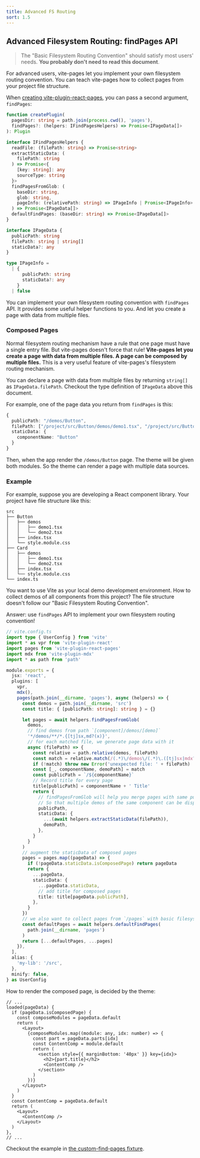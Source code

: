 ```yaml
---
title: Advanced FS Routing
sort: 1.5
---
```


## Advanced Filesystem Routing: findPages API

> The "Basic Filesystem Routing Convention" should satisfy most users' needs. **You probably don't need to read this document**.

For advanced users, vite-pages let you implement your own filesystem routing convention. You can teach vite-pages how to collect pages from your project file structure.

When [creating vite-plugin-react-pages](https://github.com/vitejs/vite-plugin-react-pages/blob/fef62e2e0c6b334c928fd53630eba01940de6142/fixtures/custom-find-pages/vite.demos.ts#L17), you can pass a second argument, `findPages`:

```ts
function createPlugin(
  pagesDir: string = path.join(process.cwd(), 'pages'),
  findPages?: (helpers: IFindPagesHelpers) => Promise<IPageData[]>
): Plugin

interface IFindPagesHelpers {
  readFile: (filePath: string) => Promise<string>
  extractStaticData: (
    filePath: string
  ) => Promise<{
    [key: string]: any
    sourceType: string
  }>
  findPagesFromGlob: (
    baseDir: string,
    glob: string,
    pageInfo: (relativePath: string) => IPageInfo | Promise<IPageInfo>
  ) => Promise<IPageData[]>
  defaultFindPages: (baseDir: string) => Promise<IPageData[]>
}

interface IPageData {
  publicPath: string
  filePath: string | string[]
  staticData?: any
}

type IPageInfo =
  | {
      publicPath: string
      staticData?: any
    }
  | false
```

You can implement your own filesystem routing convention with `findPages` API. It provides some useful helper functions to you. And let you create a page with data from multiple files.

### Composed Pages

Normal filesystem routing mechanism have a rule that one page must have a single entry file. But vite-pages doesn't force that rule! **Vite-pages let you create a page with data from multiple files. A page can be composed by multiple files.** This is a very useful feature of vite-pages's filesystem routing mechanism.

You can declare a page with data from multiple files by returning `string[]` as `IPageData.filePath`. Checkout the type definition of `IPageData` above this document.

For example, one of the page data you return from `findPages` is this:

```ts
{
  publicPath: "/demos/Button",
  filePath: ["/project/src/Button/demos/demo1.tsx", "/project/src/Button/demos/demo2.tsx"],
  staticData: {
    componentName: "Button"
  }
}
```

Then, when the app render the `/demos/Button` page. The theme will be given both modules. So the theme can render a page with multiple data sources.

### Example

For example, suppose you are developing a React component library. Your project have file structure like this:

```text
src
├── Button
│   ├── demos
│   │   ├── demo1.tsx
│   │   └── demo2.tsx
│   ├── index.tsx
│   └── style.module.css
├── Card
│   ├── demos
│   │   ├── demo1.tsx
│   │   └── demo2.tsx
│   ├── index.tsx
│   └── style.module.css
└── index.ts
```

You want to use Vite as your local demo development environment. How to collect demos of all components from this project? The file structure doesn't follow our "Basic Filesystem Routing Convention".

Answer: use `findPages` API to implement your own filesystem routing convention!

```ts
// vite.config.ts
import type { UserConfig } from 'vite'
import * as vpr from 'vite-plugin-react'
import pages from 'vite-plugin-react-pages'
import mdx from 'vite-plugin-mdx'
import * as path from 'path'

module.exports = {
  jsx: 'react',
  plugins: [
    vpr,
    mdx(),
    pages(path.join(__dirname, 'pages'), async (helpers) => {
      const demos = path.join(__dirname, 'src')
      const title: { [publicPath: string]: string } = {}

      let pages = await helpers.findPagesFromGlob(
        demos,
        // find demos from path `[component]/demos/[demo]`
        '*/demos/**/*.{[tj]sx,md?(x)}',
        // for each matched file, we generate page data with it
        async (filePath) => {
          const relative = path.relative(demos, filePath)
          const match = relative.match(/(.*)\/demos\/(.*)\.([tj]sx|mdx?)$/)
          if (!match) throw new Error('unexpected file: ' + filePath)
          const [_, componentName, demoPath] = match
          const publicPath = `/${componentName}`
          // Record title for every page
          title[publicPath] = componentName + ' Title'
          return {
            // findPagesFromGlob will help you merge pages with same publicPath.
            // So that multiple demos of the same component can be displayed together.
            publicPath,
            staticData: {
              ...(await helpers.extractStaticData(filePath)),
              demoPath,
            },
          }
        }
      )
      // augment the staticData of composed pages
      pages = pages.map((pageData) => {
        if (!pageData.staticData.isComposedPage) return pageData
        return {
          ...pageData,
          staticData: {
            ...pageData.staticData,
            // add title for composed pages
            title: title[pageData.publicPath],
          },
        }
      })
      // we also want to collect pages from `/pages` with basic filesystem routing convention
      const defaultPages = await helpers.defaultFindPages(
        path.join(__dirname, 'pages')
      )
      return [...defaultPages, ...pages]
    }),
  ],
  alias: {
    'my-lib': '/src',
  },
  minify: false,
} as UserConfig
```

How to render the composed page, is decided by the theme:

```tsx
// ...
loaded(pageData) {
  if (pageData.isComposedPage) {
    const composeModules = pageData.default
    return (
      <Layout>
        {composeModules.map((module: any, idx: number) => {
          const part = pageData.parts[idx]
          const ContentComp = module.default
          return (
            <section style={{ marginBottom: '40px' }} key={idx}>
              <h2>{part.title}</h2>
              <ContentComp />
            </section>
          )
        })}
      </Layout>
    )
  }
  const ContentComp = pageData.default
  return (
    <Layout>
      <ContentComp />
    </Layout>
  )
},
// ...
```

Checkout the example in [the custom-find-pages fixture](https://github.com/vitejs/vite-plugin-react-pages/tree/master/fixtures).
